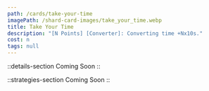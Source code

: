 ```yaml
---
path: /cards/take-your-time
imagePath: /shard-card-images/take_your_time.webp
title: Take Your Time
description: "[N Points] [Converter]: Converting time +Nx10s."
cost: n
tags: null
---
```


::details-section
Coming Soon
::

::strategies-section
Coming Soon
::
